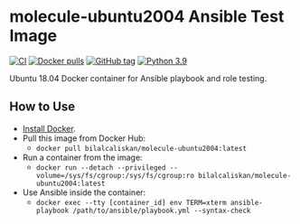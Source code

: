 # molecule-ubuntu2004 Ansible Test Image

[![CI](https://github.com/bilalcaliskan/molecule-ubuntu2004/workflows/Build/badge.svg?branch=master&event=push)](https://github.com/bilalcaliskan/molecule-ubuntu2004/actions?query=workflow%3ABuild)
[![Docker pulls](https://img.shields.io/docker/pulls/bilalcaliskan/molecule-ubuntu2004)](https://hub.docker.com/r/bilalcaliskan/molecule-ubuntu2004/)
[![GitHub tag](https://img.shields.io/github/tag/bilalcaliskan/molecule-ubuntu2004.svg)](https://GitHub.com/bilalcaliskan/molecule-ubuntu2004/tags/)
[![Python 3.9](https://img.shields.io/badge/python-3.9-blue.svg)](https://www.python.org/downloads/release/python-390/)

Ubuntu 18.04 Docker container for Ansible playbook and role testing.

## How to Use
- [Install Docker](https://docs.docker.com/engine/installation/).
- Pull this image from Docker Hub:
  - `docker pull bilalcaliskan/molecule-ubuntu2004:latest`
- Run a container from the image:
  - `docker run --detach --privileged --volume=/sys/fs/cgroup:/sys/fs/cgroup:ro bilalcaliskan/molecule-ubuntu2004:latest`
- Use Ansible inside the container:
  - `docker exec --tty [container_id] env TERM=xterm ansible-playbook /path/to/ansible/playbook.yml --syntax-check`

